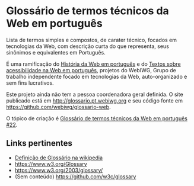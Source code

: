 # Glossário de termos técnicos da Web em português

Lista de termos simples e compostos, de carater técnico, focados em tecnologias
da Web, com descrição curta do que representa, seus sinônimos e equivalentes
em Português.

É uma ramificação do [História da Web em português](https://github.com/webiwg/historia-web-pt)
e do [Textos sobre acessibilidade na Web em português](https://github.com/webiwg/acessibilidade-web-pt),
projetos do WebIWG, Grupo de trabalho independente focado em tecnologias da
Web, auto-organizado e sem fins lucrativos.

Este projeto ainda não tem a pessoa coordenadora geral definida. O site
publicado está em http://glossario.pt.webiwg.org e seu código fonte em
https://github.com/webiwg/glossario-web.

O tópico de criação é [Glossário de termos técnicos da Web em
português #22](https://github.com/webiwg/webiwg-issues/issues/22).

<!--

 ```
## Termos

### A

#### Accessibility
- Sinônimos: []
- Traduções:
- Português: acessibilidade
- Inglês: accessibility


Aqui uma descrição CURTA em português de o que significa acessibilidade. Pode terminar com links com maiores detalhes

```

## Motivação
A motivação inicial é dar mais segurança a tradutores de documentos do nosso grupo de trabalho, em especial porque os termos traduzidos são muitas vezes bem técnicos e fica difícil saber qual equivalente em português.

Isso, depois de sair de uma fase de experiência, também tem como vantagem servir para o público em geral, em especial para artigos científicos em geral que não encontram definição de termos relacionados à Web de forma ​clara e revisada por desenvolvedores.

## Propostas de ação

### Inicial
1. Criar um repositório exclusivo, sugerido `glossario-web` [FEITO!]
2. Criar um documento único, em markdown, com todos os termos; não precisa ser perfeito, só precisa ser, e ser logo, temos pressa
3. Publicar em um site em jekyll, sugerido http://glossario.pt.webiwg.org  [FEITO!]


### A ser pensado no futuro
- Estruturar termos em documentos separados, e usar jekyll para, em vez de apenas listar pelo idioma original, listar para outros idiomas. Cada "documento" poderia ter n definições em várias línguas
- Além de indexar os termos por várias línguas, acrescentar também definição em várias línguas

-->

## Links pertinentes
- [Definição de Glossário na wikipedia](https://pt.wikipedia.org/wiki/Gloss%C3%A1rio)
- https://www.w3.org/Glossary
- https://www.w3.org/2003/glossary/
- (Sem conteúdo) https://github.com/w3c/glossary

